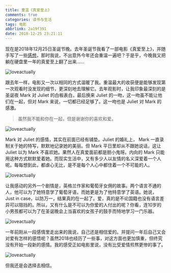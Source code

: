 ```yaml
---
title: 重温《真爱至上》
comments: true
categories: 读书与生活
tags: 电影
abbrlink: 2a19f391
date: 2018-12-25 23:21:11
---
```


现在是2018年12月25日圣诞节晚。去年圣诞节我看了一部电影《真爱至上》，并随手写了一些[感想](../post/c3c12d05.html)，那时我说，不出意外今年还会重温一遍吧？于是乎，今晚我又把躺在硬盘里一年的真爱至上翻了出来......

![loveactually](../../../../images/movie_capture/loveactually_1.jpg)

<!-- more -->

跟去年一样，电影又一次以相同的方式温暖了我。重温最大的收获便是能够发现第一次观看时没发现的细节，更深刻地去理解它。去年观影时，让我印象最深刻的是圣诞夜 Mark 对 Juliet 的白板表白，最后换来 Juliet 的一吻，这一吻虽不能让他们在一起，但对 Mark 来说，一切都已经足够了。这一吻也是 Juliet 对 Mark 的感激。

> 虽然我不能和你在一起，但是谢谢你的喜欢和爱。

![loveactually](../../../../images/movie_capture/loveactually_5.jpg)

Mark 对 Juliet 的感情，其实在前面已经有铺垫。Juliet 的婚礼上， Mark 一直录制关于她的特写，默默地记录她的美丽。但 Mark 平日里却从不跟她说话，这让 Juliet 以为 Mark 不喜欢她。果然人在真爱面前都是胆小鬼呀。内向的 Mark 只能用这种方式默默爱着她。而现实生活中，又有多少人以友情的名义深爱着一个人呢。每每想到此，都虐心无比，是不是每个人心中都住着一个不可能的人。

![loveactually](../../../../images/movie_capture/loveactually_6.jpg)

让我感动的另外一个剧情是，英格兰作家和葡萄牙女佣的故事。两个语言不通的人，他可以为了她特意学了葡萄牙语，而她更是为了他特意学了英语。她说，Just in case，以防万一，结果真的在一起了。爱，真的是不论国籍也没有语言差异可以阻挡的。所以，又有什么是不可以为你爱的人付出的呢？你看，连10岁的小男孩都可以为了在圣诞晚会上当喜欢的女孩子的鼓手而特地学习一门乐器。

![loveactually](../../../../images/movie_capture/loveactually_7.jpg)

一年前刚从一段感情里走出来的我说，自己还是相信爱的。并提问一年后自己又会对爱有怎样的感悟呢？虽然2018也经历了一些事，对这方面也更加慎重，但终究没有开始一段新的感情。我的感受正如电影里说，没有比受爱情煎熬更惨的事了。

![loveactually](../../../../images/movie_capture/loveactually_8.jpg)

但我还是会选择去相信。
